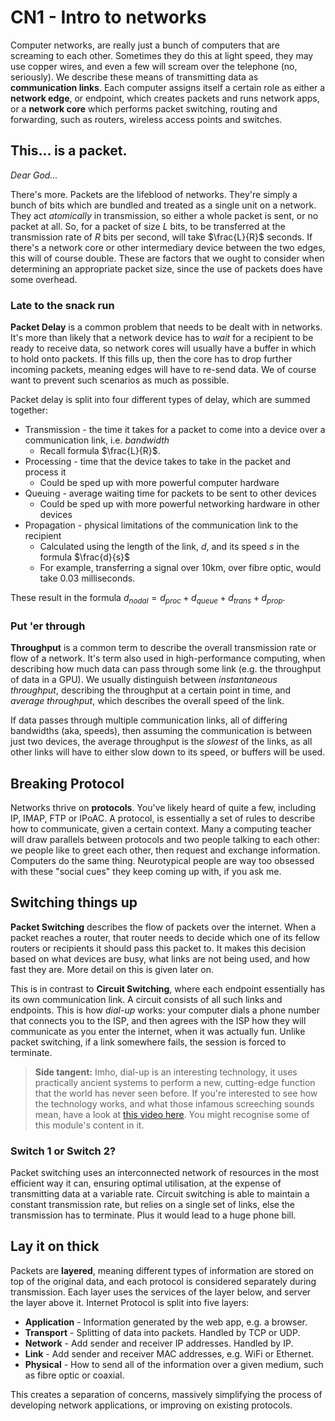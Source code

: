 # CN1 - Intro to networks

Computer networks, are really just a bunch of computers that are screaming to each other. Sometimes they do this at light speed, they may use copper wires, and even a few will scream over the telephone (no, seriously). We describe these means of transmitting data as **communication links**. Each computer assigns itself a certain role as either a **network edge**, or endpoint, which creates packets and runs network apps, or a **network core** which performs packet switching, routing and forwarding, such as routers, wireless access points and switches.

## This... is a packet.

*Dear God...*

There's more. Packets are the lifeblood of networks. They're simply a bunch of bits which are bundled and treated as a single unit on a network. They act *atomically* in transmission, so either a whole packet is sent, or no packet at all. So, for a packet of size $L$ bits, to be transferred at the transmission rate of $R$ bits per second, will take $\frac{L}{R}$ seconds. If there's a network core or other intermediary device between the two edges, this will of course double. These are factors that we ought to consider when determining an appropriate packet size, since the use of packets does have some overhead.

### Late to the snack run

**Packet Delay** is a common problem that needs to be dealt with in networks. It's more than likely that a network device has to *wait* for a recipient to be ready to receive data, so network cores will usually have a buffer in which to hold onto packets. If this fills up, then the core has to drop further incoming packets, meaning edges will have to re-send data. We of course want to prevent such scenarios as much as possible.

Packet delay is split into four different types of delay, which are summed together:

- Transmission - the time it takes for a packet to come into a device over a communication link, i.e. *bandwidth*
  - Recall formula $\frac{L}{R}$.
- Processing - time that the device takes to take in the packet and process it
  - Could be sped up with more powerful computer hardware
- Queuing - average waiting time for packets to be sent to other devices
  - Could be sped up with more powerful networking hardware in other devices
- Propagation - physical limitations of the communication link to the recipient
  - Calculated using the length of the link, $d$, and its speed $s$ in the formula $\frac{d}{s}$
  - For example, transferring a signal over 10km, over fibre optic, would take 0.03 milliseconds.

These result in the formula $d_{nodal} = d_{proc} + d_{queue} + d_{trans} + d_{prop}$.

### Put 'er through

**Throughput** is a common term to describe the overall transmission rate or flow of a network. It's term also used in high-performance computing, when describing how much data can pass through some link (e.g. the throughput of data in a GPU). We usually distinguish between *instantaneous throughput*, describing the throughput at a certain point in time, and *average throughput*, which describes the overall speed of the link.

If data passes through multiple communication links, all of differing bandwidths (aka, speeds), then assuming the communication is between just two devices, the average throughput is the *slowest* of the links, as all other links will have to either slow down to its speed, or buffers will be used.

## Breaking Protocol

Networks thrive on **protocols**. You've likely heard of quite a few, including IP, IMAP, FTP or IPoAC. A protocol, is essentially a set of rules to describe how to communicate, given a certain context. Many a computing teacher will draw parallels between protocols and two people talking to each other: we people like to greet each other, then request and exchange information. Computers do the same thing. Neurotypical people are way too obsessed with these "social cues" they keep coming up with, if you ask me.

## Switching things up

**Packet Switching** describes the flow of packets over the internet. When a packet reaches a router, that router needs to decide which one of its fellow routers or recipients it should pass this packet to. It makes this decision based on what devices are busy, what links are not being used, and how fast they are. More detail on this is given later on.

This is in contrast to **Circuit Switching**, where each endpoint essentially has its own communication link. A circuit consists of all such links and endpoints. This is how *dial-up* works: your computer dials a phone number that connects you to the ISP, and then agrees with the ISP how they will communicate as you enter the internet, when it was actually fun. Unlike packet switching, if a link somewhere fails, the session is forced to terminate.

> **Side tangent:** Imho, dial-up is an interesting technology, it uses practically ancient systems to perform a new, cutting-edge function that the world has never seen before. If you're interested to see how the technology works, and what those infamous screeching sounds mean, have a look at [this video here](https://www.youtube.com/watch?v=VaWpi9o_hHI). You might recognise some of this module's content in it.

### Switch 1 or Switch 2?

Packet switching uses an interconnected network of resources in the most efficient way it can, ensuring optimal utilisation, at the expense of transmitting data at a variable rate. Circuit switching is able to maintain a constant transmission rate, but relies on a single set of links, else the transmission has to terminate. Plus it would lead to a huge phone bill. 

## Lay it on thick

Packets are **layered**, meaning different types of information are stored on top of the original data, and each protocol is considered separately during transmission. Each layer uses the services of the layer below, and server the layer above it. Internet Protocol is split into five layers:

- **Application** - Information generated by the web app, e.g. a browser.
- **Transport** - Splitting of data into packets. Handled by TCP or UDP.
- **Network** - Add sender and receiver IP addresses. Handled by IP.
- **Link** - Add sender and receiver MAC addresses, e.g. WiFi or Ethernet.
- **Physical** - How to send all of the information over a given medium, such as fibre optic or coaxial.

This creates a separation of concerns, massively simplifying the process of developing network applications, or improving on existing protocols.
